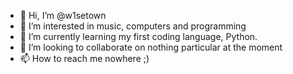 - 👋 Hi, I’m @w1setown
- 👀 I’m interested in music, computers and programming
- 🌱 I’m currently learning my first coding language, Python.
- 💞️ I’m looking to collaborate on nothing particular at the moment
- 📫 How to reach me nowhere ;)

<!---
w1setown/w1setown is a ✨ special ✨ repository because its `README.md` (this file) appears on your GitHub profile.
You can click the Preview link to take a look at your changes.
--->
